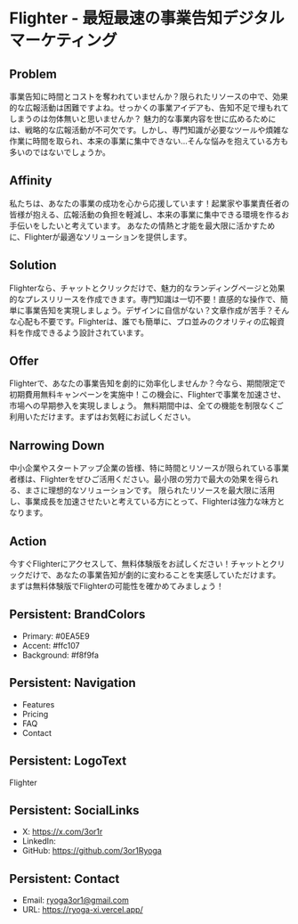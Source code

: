 # Flighter - 最短最速の事業告知デジタルマーケティング

## Problem
事業告知に時間とコストを奪われていませんか？限られたリソースの中で、効果的な広報活動は困難ですよね。せっかくの事業アイデアも、告知不足で埋もれてしまうのは勿体無いと思いませんか？  魅力的な事業内容を世に広めるためには、戦略的な広報活動が不可欠です。しかし、専門知識が必要なツールや煩雑な作業に時間を取られ、本来の事業に集中できない…そんな悩みを抱えている方も多いのではないでしょうか。


## Affinity
私たちは、あなたの事業の成功を心から応援しています！起業家や事業責任者の皆様が抱える、広報活動の負担を軽減し、本来の事業に集中できる環境を作るお手伝いをしたいと考えています。  あなたの情熱と才能を最大限に活かすために、Flighterが最適なソリューションを提供します。


## Solution
Flighterなら、チャットとクリックだけで、魅力的なランディングページと効果的なプレスリリースを作成できます。専門知識は一切不要！直感的な操作で、簡単に事業告知を実現しましょう。デザインに自信がない？文章作成が苦手？そんな心配も不要です。Flighterは、誰でも簡単に、プロ並みのクオリティの広報資料を作成できるよう設計されています。


## Offer
Flighterで、あなたの事業告知を劇的に効率化しませんか？今なら、期間限定で初期費用無料キャンペーンを実施中！この機会に、Flighterで事業を加速させ、市場への早期参入を実現しましょう。  無料期間中は、全ての機能を制限なくご利用いただけます。まずはお気軽にお試しください。


## Narrowing Down
中小企業やスタートアップ企業の皆様、特に時間とリソースが限られている事業者様は、Flighterをぜひご活用ください。最小限の労力で最大の効果を得られる、まさに理想的なソリューションです。  限られたリソースを最大限に活用し、事業成長を加速させたいと考えている方にとって、Flighterは強力な味方となります。


## Action
今すぐFlighterにアクセスして、無料体験版をお試しください！チャットとクリックだけで、あなたの事業告知が劇的に変わることを実感していただけます。  まずは無料体験版でFlighterの可能性を確かめてみましょう！


## Persistent: BrandColors
- Primary: #0EA5E9
- Accent: #ffc107
- Background: #f8f9fa

## Persistent: Navigation
- Features
- Pricing
- FAQ
- Contact

## Persistent: LogoText
Flighter

## Persistent: SocialLinks
- X: https://x.com/3or1r
- LinkedIn: 
- GitHub: https://github.com/3or1Ryoga

## Persistent: Contact
- Email: ryoga3or1@gmail.com
- URL: https://ryoga-xi.vercel.app/
